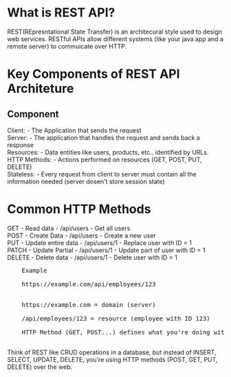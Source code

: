 # What is REST API?
REST(REpresntational State Transfer) is an architecural style used to design web services. RESTful APIs allow different systems (like your java app and a remote server) to commuicate over HTTP.


# Key Components of REST API Architeture
## Component
Client:
    - The Application that sends the request<br>
Server:
    - The application that handles the request and sends back a response<br>
Resources:
    - Data entities like users, products, etc.. identified by URLs.<br>
HTTP Methods:
    - Actions performed on resources (GET, POST, PUT, DELETE)<br>
Stateless: 
    - Every request from client to server must contain all the information needed (server dosen't store session state)<br>

# Common HTTP Methods
GET - Read data - /api/users - Get all users<br>
POST - Create Data - /api/users - Create a new user<br>
PUT - Update entire data - /api/users/1 - Replace user with ID = 1<br>
PATCH - Update Partial - /api/users/1 - Update part of user with ID = 1<br>
DELETE - Delete data - /api/users/1 - Delete user with ID = 1<br>


<pre>
    Example<br>
    https://example.com/api/employees/123<br>
     
    https://example.com = domain (server)

    /api/employees/123 = resource (employee with ID 123)

    HTTP Method (GET, POST...) defines what you're doing with it.

</pre>

Think of REST like CRUD operations in a database, but instead of INSERT, SELECT, UPDATE, DELETE, you're using HTTP methods (POST, GET, PUT, DELETE) over the web.